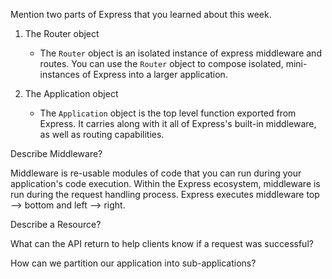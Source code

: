 Mention two parts of Express that you learned about this week.

1. The Router object

    - The `Router` object is an isolated instance of express middleware and routes. You can use the `Router` object to compose isolated, mini-instances of Express into a larger application.

2. The Application object

    - The `Application` object is the top level function exported from Express. It carries along with it all of Express's built-in middleware, as well as routing capabilities.

Describe Middleware?

Middleware is re-usable modules of code that you can run during your application's code execution. Within the Express ecosystem, middleware is run during the request handling process. Express executes middleware top --> bottom and left --> right.

Describe a Resource?

What can the API return to help clients know if a request was successful?

How can we partition our application into sub-applications?